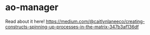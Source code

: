 # ao-manager

Read about it here! https://medium.com/@caitlynlaneeco/creating-constructs-spinning-up-processes-in-the-matrix-347b3af136df
